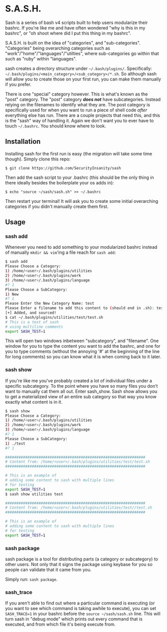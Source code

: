 # S.A.S.H. #

Sash is a series of bash v4 scripts built to help users modularize their bashrc.
If you're like me and have often wondered "why is this in my bashrc", or "oh shoot
where did I put this thing in my bashrc".

S.A.S.H. is built on the idea of "categories", and "sub-categories". "Categories"
being overarching categories such as "work"/"home"/"languages"/"utilties", where
sub-categories go within that such as "ruby" within "languages".

sash creates a directory structure under `~/.bash/plugins/`. Specifically:
`~/.bash/plugins/<main_category>/<sub_category>/*.sh`. So although
sash will allow you to create those on your first run, you can make them
manually if you prefer.

There is one "special" category however. This is what's known as the "post" category.
The "post" category ***does not*** have subcategories. Instead relying on the filenames
to identify what they are. The post category is specifically used for when you want to run
a piece of shell code _after_ everything else has run. There are a couple projects that need
this, and this is the "sash" way of handling it. Again we don't want you to ever have to touch
`~/.bashrc`. You should know where to look.

## Installation ##

Installing sash for the first run is easy (the migration will take some time though).
Simply clone this repo:

```
$ git clone https://github.com/SecurityInsanity/sash
```

Then add the sash script to your .bashrc (this should be the only thing in there
ideally besides the boilerplate your os adds in):

```
$ echo "source ~/sash/sash.sh" >> ~/.bashrc
```

Then restart your terminal! It will ask you to create some initial overarching
categories if you didn't manually create them first.

## Usage ##

### sash add ###

Whenever you need to add something to your modularized bashrc instead of manually
`mkdir && vim`'ing a file reach for `sash add`:

```bash
$ sash add
Please Choose a Category:
1) /home/<user>/.bash/plugins/utilities
2) /home/<user>/.bash/plugins/work
3) /home/<user>/.bash/plugins/language
#? 1
Please Choose a SubCategory:
1) New
#? 1
Please Enter the New Category Name: test
Please Enter a filename to add this content to (should end in .sh): test.sh
[+] Added, and sourced!
$ cat ~/.bash/plugins/utilities/test/test.sh
# This is a test of sash
# using multiline comments
export SASH_TEST=1
```

This will open two windows inbetween "subcategory", and "filename". One window for you
to type the content you want to add the bashrc, and one for you to type comments
(without the annoying '#' at the beginning of the line for long comments) so you can
know what it is when coming back to it later.

### sash show ###

If you're like me you've probably created a lot of individual files under a specific subcategory.
To the point where you have so many files you don't want to manually cat them all out. Enter sash_show.
Sash show allows you to get a materialized view of an entire sub category so that way you know exactly what
content is in it.

```bash
$ sash show
Please Choose a Category:
1) /home/<user>/.bash/plugins/utilities
2) /home/<user>/.bash/plugins/work
3) /home/<user>/.bash/plugins/language
#? 1
Please Choose a SubCategory:
1) ./test
#? 1

###############################################################
# Content from: /home/<user>/.bash/plugins/utilities/test/test.sh
###############################################################

# This is an example of
# adding some content to sash with multiple lines
# for testing
export SASH_TEST=1
$ sash show utilities test

###############################################################
# Content from: /home/<user>/.bash/plugins/utilities/test//test.sh
###############################################################

# This is an example of
# adding some content to sash with multiple lines
# for testing
export SASH_TEST=1
```

### sash package ###

sash package is a tool for distributing parts (a category or subcategory) to
other users. Not only that it signs the package using keybase for you so people
can validate that it came from you.

Simply run: `sash package`.

### sash_trace ###

If you aren't able to find out where a particular command is executing (or you want to see which
command is taking awhile to execute), you can set `SASH_TRACE=1` in your bashrc before the `source ~/sash/sash.sh`
line. This will turn sash in "debug mode" which prints out every command that is executed, and from which file it's
being execute from.

